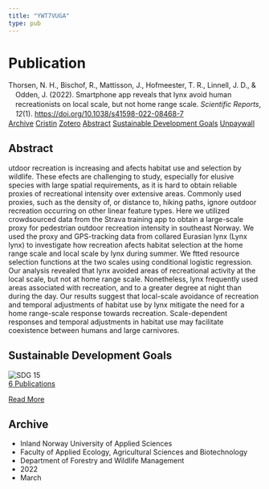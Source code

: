 ```yaml
---
title: "YWT7VUGA"
type: pub
---
```

<h1>Publication</h1>
<article id="csl-bib-container-YWT7VUGA" class="csl-bib-container">
  <div class="csl-bib-body" style="line-height: 1.35; padding-left: 1em; text-indent:-1em;">
  <div class="csl-entry">Thorsen, N. H., Bischof, R., Mattisson, J., Hofmeester, T. R., Linnell, J. D., &amp; Odden, J. (2022). Smartphone app reveals that lynx avoid human recreationists on local scale, but not home range scale. <i>Scientific Reports</i>, <i>12</i>(1). <a href="https://doi.org/10.1038/s41598-022-08468-7">https://doi.org/10.1038/s41598-022-08468-7</a></div>
</div>
  <div class="csl-bib-buttons">
    <a href="#taxonomy-article-YWT7VUGA" class="csl-bib-button">Archive</a>
    <a href="https://app.cristin.no/results/show.jsf?id=2011659" alt="Cristin URL" class="csl-bib-button">Cristin</a>
    <a href="http://zotero.org/groups/5402882/items/YWT7VUGA" alt="Zotero URL" class="csl-bib-button">Zotero</a>
    <a href="#abstract-article-YWT7VUGA" class="csl-bib-button">Abstract</a>
    <a href="#sdg-article-YWT7VUGA" class="csl-bib-button">Sustainable Development Goals</a>
    <a href="https://www.nature.com/articles/s41598-022-08468-7.pdf" class="csl-bib-button">Unpaywall</a>
  </div>
  <div id="csl-bib-meta-container-YWT7VUGA"></div>
</article>
<div id="csl-bib-meta-YWT7VUGA" class="csl-bib-meta">
  <article id="abstract-article-YWT7VUGA" class="abstract-article">
    <h1>Abstract</h1>
    utdoor recreation is increasing and afects habitat use and selection by wildlife. These efects are challenging to study, especially for elusive species with large spatial requirements, as it is hard to obtain reliable proxies of recreational intensity over extensive areas. Commonly used proxies, such as the density of, or distance to, hiking paths, ignore outdoor recreation occurring on other linear feature types. Here we utilized crowdsourced data from the Strava training app to obtain a large-scale proxy for pedestrian outdoor recreation intensity in southeast Norway. We used the proxy and GPS-tracking data from collared Eurasian lynx (Lynx lynx) to investigate how recreation afects habitat selection at the home range scale and local scale by lynx during summer. We ftted resource selection functions at the two scales using conditional logistic regression. Our analysis revealed that lynx avoided areas of recreational activity at the local scale, but not at home range scale. Nonetheless, lynx frequently used areas associated with recreation, and to a greater degree at night than during the day. Our results suggest that local-scale avoidance of recreation and temporal adjustments of habitat use by lynx mitigate the need for a home range-scale response towards recreation. Scale-dependent responses and temporal adjustments in habitat use may facilitate coexistence between humans and large carnivores.
  </article>
  <article id="sdg-article-YWT7VUGA" class="sdg-article">
    <h1>Sustainable Development Goals</h1>
    <div class="sdg-container"><div id="sdg15" class="sdg"> <img src="{{< params subfolder >}}images/sdg/sdg15_en.png" class="image" alt="SDG 15"> <div class="sdg-overlay"> <a href="{{< params subfolder >}}en/archive/?sdg=15#archive" class="sdg-publication-count"><span>6</span> Publications</a> <p><a href="https://sdgs.un.org/goals/goal15" class="sdg-read-more">Read More</a></p> </div> </div></div>
  </article>
  <article id="taxonomy-article-YWT7VUGA" class="taxonomy-article">
    <h1>Archive</h1>
    <ul>
      <li>Inland Norway University of Applied Sciences</li>
      <li>Faculty of Applied Ecology, Agricultural Sciences and Biotechnology</li>
      <li>Department of Forestry and Wildlife Management</li>
      <li>2022</li>
      <li>March</li>
    </ul>
  </article>
</div>

